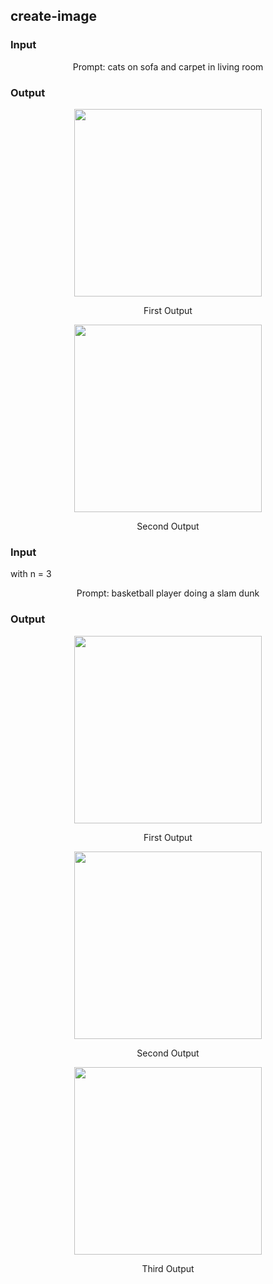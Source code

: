 ## create-image

### Input

<div align="center">
    <p>Prompt: cats on sofa and carpet in living room</p>
</div>

### Output

<div align="center">
    <img width="300" src="https://raw.githubusercontent.com/64bit/async-openai/assets/create-image/img-1.png" />
    <p>First Output</p>
    <img width="300" src="https://raw.githubusercontent.com/64bit/async-openai/assets/create-image/img-2.png" />
    <p>Second Output</p>
</div>


### Input

with n = 3

<div align="center">
    <p>Prompt: basketball player doing a slam dunk</p>
</div>

### Output

<div align="center">
    <img width="300" src="https://raw.githubusercontent.com/64bit/async-openai/assets/create-image/basketball-player-doing-a-slam-dunk/img-1.png" />
    <p>First Output</p>
    <img width="300" src="https://raw.githubusercontent.com/64bit/async-openai/assets/create-image/basketball-player-doing-a-slam-dunk/img-2.png" />
    <p>Second Output</p>
    <img width="300" src="https://raw.githubusercontent.com/64bit/async-openai/assets/create-image/basketball-player-doing-a-slam-dunk/img-3.png" />
    <p>Third Output</p>
</div>
